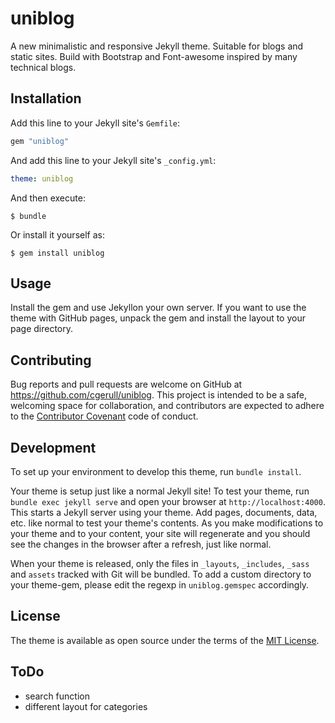 # uniblog

A new minimalistic and responsive Jekyll theme. Suitable for blogs and static sites.
Build with Bootstrap and Font-awesome inspired by many technical blogs.

## Installation

Add this line to your Jekyll site's `Gemfile`:

```ruby
gem "uniblog"
```

And add this line to your Jekyll site's `_config.yml`:

```yaml
theme: uniblog
```

And then execute:

    $ bundle

Or install it yourself as:

    $ gem install uniblog

## Usage

Install the gem and use Jekyllon your own server. If you want to use the theme with GitHub pages, unpack the gem and install the layout to your page directory.

## Contributing

Bug reports and pull requests are welcome on GitHub at https://github.com/cgerull/uniblog. This project is intended to be a safe, welcoming space for collaboration, and contributors are expected to adhere to the [Contributor Covenant](http://contributor-covenant.org) code of conduct.

## Development

To set up your environment to develop this theme, run `bundle install`.

Your theme is setup just like a normal Jekyll site! To test your theme, run `bundle exec jekyll serve` and open your browser at `http://localhost:4000`. This starts a Jekyll server using your theme. Add pages, documents, data, etc. like normal to test your theme's contents. As you make modifications to your theme and to your content, your site will regenerate and you should see the changes in the browser after a refresh, just like normal.

When your theme is released, only the files in `_layouts`, `_includes`, `_sass` and `assets` tracked with Git will be bundled.
To add a custom directory to your theme-gem, please edit the regexp in `uniblog.gemspec` accordingly.

## License

The theme is available as open source under the terms of the [MIT License](https://opensource.org/licenses/MIT).

## ToDo

- search function
- different layout for categories
